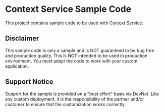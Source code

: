 # Context Service Sample Code
This project contains sample code to be used with [Context Service](https://developer.cisco.com/site/context-service).

## Disclaimer
This sample code is only a sample and is NOT guaranteed to be bug free and production quality. This is NOT intended to be used in production environment. You must adapt the code to work with your custom application.

## Support Notice

Support for the sample is provided on a "best effort" basis via DevNet. Like any custom deployment, it is the responsibility of the partner and/or customer to ensure that the customization works correctly.
